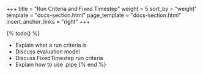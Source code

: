 +++
title = "Run Criteria and Fixed Timestep"
weight = 5
sort_by = "weight"
template = "docs-section.html"
page_template = "docs-section.html"
insert_anchor_links = "right"
+++

{% todo() %}
* Explain what a run criteria is
* Discuss evaluation model
* Discuss FixedTimestep run criteria
* Explain how to use .pipe
{% end %}
